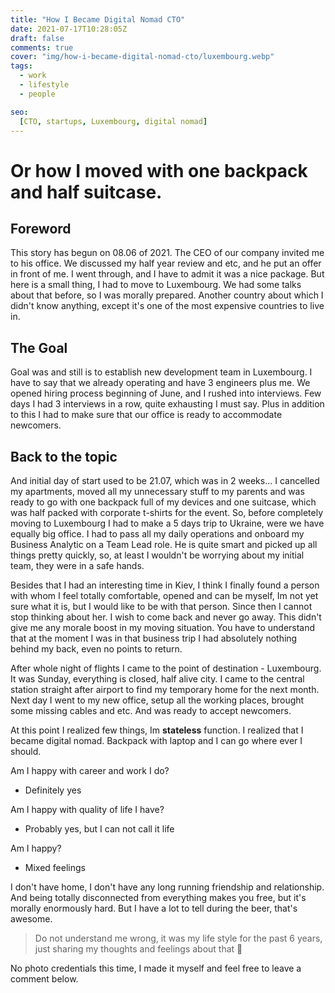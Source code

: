 ```yaml
---
title: "How I Became Digital Nomad CTO"
date: 2021-07-17T10:28:05Z
draft: false
comments: true
cover: "img/how-i-became-digital-nomad-cto/luxembourg.webp"
tags:
  - work
  - lifestyle
  - people

seo:
  [CTO, startups, Luxembourg, digital nomad]
---
```


# Or how I moved with one backpack and half suitcase.

## Foreword

This story has begun on 08.06 of 2021. The CEO of our company invited me to his office. 
We discussed my half year review and etc, and he put an offer in front of me. 
I went through, and I have to admit it was a nice package. But here is a small thing, 
I had to move to Luxembourg. We had some talks about that before, so I was morally prepared. 
Another country about which I didn't know anything, except it's 
one of the most expensive countries to live in.

## The Goal

Goal was and still is to establish new development team in Luxembourg. I have to say that we already
operating and have 3 engineers plus me. We opened hiring process beginning of June, and I rushed into 
interviews. Few days I had 3 interviews in a row, quite exhausting I must say. 
Plus in addition to this I had to make sure that our office is ready to accommodate newcomers.

## Back to the topic

And initial day of start used to be 21.07, which was in 2 weeks...
I cancelled my apartments, moved all my unnecessary stuff to my parents and was ready to go with 
one backpack full of my devices and one suitcase, which was half packed with corporate t-shirts for the event. 
So, before completely moving to Luxembourg I had to make a 5 days trip to Ukraine, were we have equally big office.
I had to pass all my daily operations and onboard my Business Analytic on a Team Lead role. He is quite smart and 
picked up all things pretty quickly, so, at least I wouldn't be worrying about my initial team, they were in a safe hands. 

Besides that I had an interesting time in Kiev, I think I finally found a person with whom I feel totally 
comfortable, opened and can be myself, Im not yet sure what it is, but I would like to be with that person. Since then I cannot stop thinking about her. I wish to come back and never go away.
This didn't give me any morale boost in my moving situation. You have to understand that at the moment I was 
in that business trip I had absolutely nothing behind my back, even no points to return.

After whole night of flights I came to the point of destination - Luxembourg. It was Sunday, everything is
closed, half alive city. I came to the central station straight after airport to find my temporary home for 
the next month. 
Next day I went to my new office, setup all the working places, brought some missing cables and etc. And was ready to accept newcomers. 

At this point I realized few things, Im **stateless** function. I realized that I became digital nomad. Backpack with laptop and I can go where ever I should. 

Am I happy with career and work I do? 
- Definitely yes

Am I happy with quality of life I have? 
- Probably yes, but I can not call it life

Am I happy? 
- Mixed feelings

I don't have home, I don't have any long running friendship and relationship. And being totally disconnected 
from everything makes you free, but it's morally enormously hard. But I have a lot to tell during the beer, that's awesome. 

> Do not understand me wrong, it was my life style for the past 6 years, just sharing my thoughts and feelings about that 🙂

No photo credentials this time, I made it myself and feel free to leave a comment below. 
